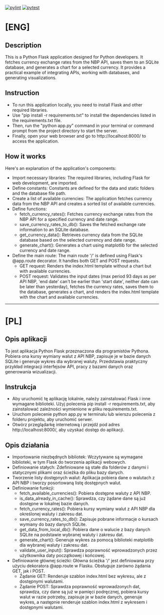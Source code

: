 [![pylint](https://github.com/wieczorekgrzegorz/Aplikacja-kursy-walut/actions/workflows/pylint_test.yml/badge.svg)](https://github.com/wieczorekgrzegorz/Aplikacja-kursy-walut/actions/workflows/pylint_test.yml)
[![pytest](https://github.com/wieczorekgrzegorz/Aplikacja-kursy-walut/actions/workflows/pytest.yml/badge.svg)](https://github.com/wieczorekgrzegorz/Aplikacja-kursy-walut/actions/workflows/pytest.yml)

# [ENG]

## Description
This is a Python Flask application designed for Python developers. It fetches currency exchange rates from the NBP API, saves them to an SQLite database, and generates a chart for a selected currency. It provides a practical example of integrating APIs, working with databases, and generating visualizations.

## Instruction

- To run this application locally, you need to install Flask and other required libraries. 
- Use "pip install -r requirements.txt" to install the dependencies listed in the requirements.txt file. 
- Then, run the "python app.py" command in your terminal or command prompt from the project directory to start the server. 
- Finally, open your web browser and go to http://localhost:8000/ to access the application.

## How it works
Here's an explanation of the application's components:

- Import necessary libraries: The required libraries, including Flask for web development, are imported.
- Define constants: Constants are defined for the data and static folders and the database file path.
- Create a list of available currencies: The application fetches currency data from the NBP API and creates a sorted list of available currencies.
- Define functions:
    - fetch_currency_rates(): Fetches currency exchange rates from the NBP API for a specified currency and date range.
    - save_currency_rates_to_db(): Saves the fetched exchange rate information to an SQLite database.
    - get_currency_data(): Retrieves currency data from the SQLite database based on the selected currency and date range.
    - generate_chart(): Generates a chart using matplotlib for the selected currency and date range.
- Define the main route: The main route '/' is defined using Flask's @app.route decorator. It handles both GET and POST requests.
    - GET request: Renders the index.html template without a chart but with available currencies.
    - POST request: Validates the input dates (max period 93 days as per API NBP, 'end date' can't be earlier than 'start date', neither date can be later than yesterday), fetches the currency rates, saves them to the database, generates a chart, and renders the index.html template with the chart and available currencies.


-----------------------------------------------

# [PL]

## Opis aplikacji
To jest aplikacja Python Flask przeznaczona dla programistów Pythona. Pobiera ona kursy wymiany walut z API NBP, zapisuje je w bazie danych SQLite i generuje wykres dla wybranej waluty. Przedstawia praktyczny przykład integracji interfejsów API, pracy z bazami danych oraz generowania wizualizacji.

## Instrukcja
- Aby uruchomić tę aplikację lokalnie, należy zainstalować Flask i inne wymagane biblioteki. Użyj polecenia pip install -r requirements.txt, aby zainstalować zależności wymienione w pliku requirements.txt.
- Uruchom polecenie python app.py w terminalu lub wierszu polecenia z folderu projektu, aby uruchomić serwer.
- Otwórz przeglądarkę internetową i przejdź pod adres http://localhost:8000/, aby uzyskać dostęp do aplikacji.

## Opis działania

- Importowanie niezbędnych bibliotek: Wczytywane są wymagane biblioteki, w tym Flask do tworzenia aplikacji webowych.
- Definiowanie stałych: Zdefiniowane są stałe dla folderów z danymi i statycznymi plikami oraz ścieżka do pliku bazy danych.
- Tworzenie listy dostępnych walut: Aplikacja pobiera dane o walutach z API NBP i tworzy posortowaną listę dostępnych walut.
- Definiowanie funkcji:
    - fetch_available_currencies(): Pobiera dostępne waluty z API NBP.
    - is_data_already_in_cache(): Sprawdza, czy żądane dane są już dostępne w lokalnej bazie danych.
    - fetch_currency_rates(): Pobiera kursy wymiany walut z API NBP dla określonej waluty i zakresu dat.
    - save_currency_rates_to_db(): Zapisuje pobrane informacje o kursach wymiany do bazy danych SQLite.
    - get_data_from_local_db(): Pobiera dane o walucie z bazy danych SQLite na podstawie wybranej waluty i zakresu dat.
    - generate_chart(): Generuje wykres za pomocą biblioteki matplotlib dla wybranej waluty i zakresu dat.
    - validate_user_input(): Sprawdza poprawność wprowadzonych przez użytkownika daty początkowej i końcowej.
- Definiowanie głównej ścieżki: Główna ścieżka '/' jest definiowana przy użyciu dekoratora @app.route w Flasku. Obsługuje zarówno żądania GET, jak i POST.
    - Żądanie GET: Renderuje szablon index.html bez wykresu, ale z dostępnymi walutami.
    - Żądanie POST: Sprawdza poprawność wprowadzonych dat, sprawdza, czy dane są już w pamięci podręcznej, pobiera kursy walut w razie potrzeby, zapisuje je w bazie danych, generuje wykres, a następnie renderuje szablon index.html z wykresem i dostępnymi walutami.
